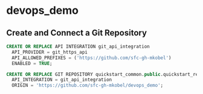 # devops_demo



## Create and Connect a Git Repository

```sql
CREATE OR REPLACE API INTEGRATION git_api_integration
  API_PROVIDER = git_https_api
  API_ALLOWED_PREFIXES = ('https://github.com/sfc-gh-mkobel')
  ENABLED = TRUE;

CREATE OR REPLACE GIT REPOSITORY quickstart_common.public.quickstart_repo
  API_INTEGRATION = git_api_integration
  ORIGIN = 'https://github.com/sfc-gh-mkobel/devops_demo';
```

  
